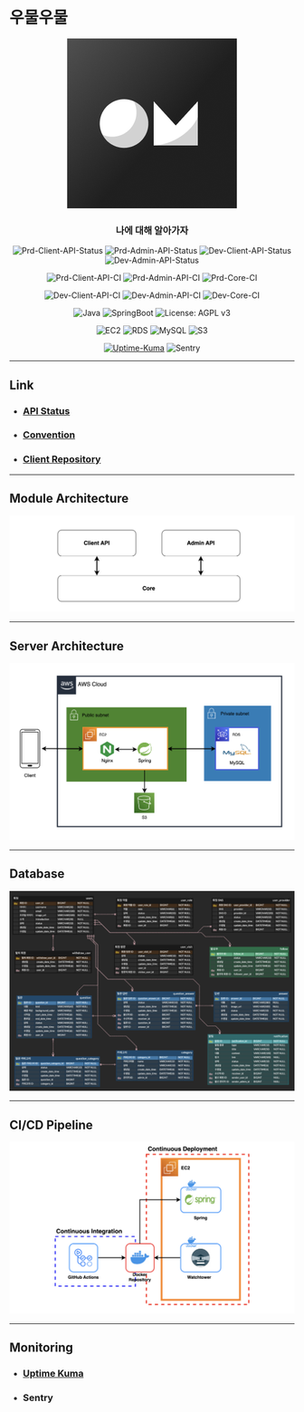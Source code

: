 # 우물우물

<div align="center">

<img src="docs/img/woomulwoomul-logo.png" alt="woomulwoomul-logo.png" width=300 height=300>

### 나에 대해 알아가자

![Prd-Client-API-Status](https://uptime.nogamsung.com/api/badge/6/status?label=Prd%20Client%20API%20Status&style=flat)
![Prd-Admin-API-Status](https://uptime.nogamsung.com/api/badge/7/status?label=Prd%20Admin%20API%20Status&style=flat)
![Dev-Client-API-Status](https://uptime.nogamsung.com/api/badge/3/status?label=Dev%20Client%20API%20Status&style=flat)
![Dev-Admin-API-Status](https://uptime.nogamsung.com/api/badge/5/status?label=Dev%20Admin%20API%20Status&style=flat)

![Prd-Client-API-CI](https://img.shields.io/endpoint.svg?url=https%3A%2F%2Factions-badge.atrox.dev%2Fwoomulwoomul%2Fwoomulwoomul-backend%2Fbadge%3Fref%3Dmain%26token%3D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&style=flat&label=Prd-Client-API-CI&logo=GitHub-Actions)
![Prd-Admin-API-CI](https://img.shields.io/endpoint.svg?url=https%3A%2F%2Factions-badge.atrox.dev%2Fwoomulwoomul%2Fwoomulwoomul-backend%2Fbadge%3Fref%3Dmain%26token%3D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&style=flat&label=Prd-Admin-API-CI&logo=GitHub-Actions)
![Prd-Core-CI](https://img.shields.io/endpoint.svg?url=https%3A%2F%2Factions-badge.atrox.dev%2Fwoomulwoomul%2Fwoomulwoomul-backend%2Fbadge%3Fref%3Dmain%26token%3D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&style=flat&label=Prd-Core-CI&logo=GitHub-Actions)

![Dev-Client-API-CI](https://img.shields.io/endpoint.svg?url=https%3A%2F%2Factions-badge.atrox.dev%2Fwoomulwoomul%2Fwoomulwoomul-backend%2Fbadge%3Fref%3Ddev%26token%3D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&style=flat&label=Dev-Client-API-CI&logo=GitHub-Actions)
![Dev-Admin-API-CI](https://img.shields.io/endpoint.svg?url=https%3A%2F%2Factions-badge.atrox.dev%2Fwoomulwoomul%2Fwoomulwoomul-backend%2Fbadge%3Fref%3Ddev%26token%3D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&style=flat&label=Dev-Admin-API-CI&logo=GitHub-Actions)
![Dev-Core-CI](https://img.shields.io/endpoint.svg?url=https%3A%2F%2Factions-badge.atrox.dev%2Fwoomulwoomul%2Fwoomulwoomul-backend%2Fbadge%3Fref%3Ddev%26token%3D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&style=flat&label=Dev-Core-CI&logo=GitHub-Actions)

![Java](https://img.shields.io/badge/Kotlin-1.9.24-7F52FF?style=flat)
![SpringBoot](https://img.shields.io/badge/Spring_Boot-3.3.0-6DB33F?logo=Spring-Boot&style=flat)
![License: AGPL v3](https://img.shields.io/badge/License-AGPL_v3-blue.svg)

![EC2](https://img.shields.io/badge/EC2-t2.micro-FF9900?logo=amazonec2&style=flat)
![RDS](https://img.shields.io/badge/RDS-db.t3.micro-527FFF?logo=amazonrds&style=flat)
![MySQL](https://img.shields.io/badge/MySQL-8.0.33-4479A1?logo=mysql&style=flat)
![S3](https://img.shields.io/badge/S3-4E4E4E?logo=Amazon-S3&style=flat)

[![Uptime-Kuma](https://img.shields.io/badge/Uptime%20Kuma-4E4E4E?logo=uptimekuma&style=flat)](https://uptime.nogamsung.com/status/woomulwoomul)
![Sentry](https://img.shields.io/badge/Sentry-362D59?logo=sentry&style=flat)

</div>

---

## Link

- ### [API Status](https://uptime.nogamsung.com/status/woomulwoomul)
- ### [Convention](docs/convention.md)
- ### [Client Repository](https://github.com/woomulwoomul/woomulwoomul-frontend)

---

## Module Architecture

![Module Architecture Diagram](docs/img/module-architecture-diagram.png)

---

## Server Architecture

![Server Architecture Diagram](docs/img/server-architecture-diagram.png)

---

## Database

![Database Diagram](docs/img/database-diagram.png)

---

## CI/CD Pipeline

![CI/CD Pipeline Diagram](docs/img/cicd-pipeline-diagram.png)

---

## Monitoring

- ### [Uptime Kuma](https://uptime.nogamsung.com/status/woomulwoomul)
- ### Sentry
